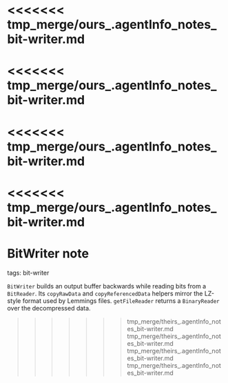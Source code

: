 <<<<<<< tmp_merge/ours_.agentInfo_notes_bit-writer.md
=======
<<<<<<< tmp_merge/ours_.agentInfo_notes_bit-writer.md
=======
<<<<<<< tmp_merge/ours_.agentInfo_notes_bit-writer.md
=======
<<<<<<< tmp_merge/ours_.agentInfo_notes_bit-writer.md
=======
# BitWriter note

tags: bit-writer

`BitWriter` builds an output buffer backwards while reading bits from a
`BitReader`. Its `copyRawData` and `copyReferencedData` helpers mirror the
LZ-style format used by Lemmings files. `getFileReader` returns a `BinaryReader`
over the decompressed data.
>>>>>>> tmp_merge/theirs_.agentInfo_notes_bit-writer.md
>>>>>>> tmp_merge/theirs_.agentInfo_notes_bit-writer.md
>>>>>>> tmp_merge/theirs_.agentInfo_notes_bit-writer.md
>>>>>>> tmp_merge/theirs_.agentInfo_notes_bit-writer.md
